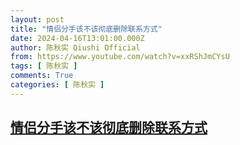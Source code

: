 ```yaml
---
layout: post
title: "情侣分手该不该彻底删除联系方式"
date: 2024-04-16T13:01:00.000Z
author: 陈秋实 Qiushi Official
from: https://www.youtube.com/watch?v=xxRShJmCYsU
tags: [ 陈秋实 ]
comments: True
categories: [ 陈秋实 ]
---
```

<!--1713272460000-->
[情侣分手该不该彻底删除联系方式](https://www.youtube.com/watch?v=xxRShJmCYsU)
------

<div>

</div>

